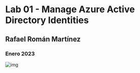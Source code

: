 # Lab 01 - Manage Azure Active Directory Identities

## Rafael Román Martínez

### Enero 2023

![img](https://microsoftlearning.github.io/AZ-104-MicrosoftAzureAdministrator/Instructions/media/lab01.png)